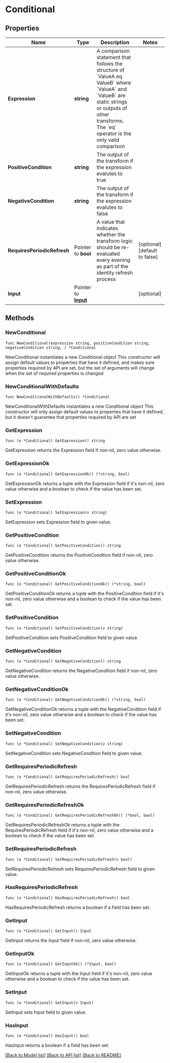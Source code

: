 # Conditional

## Properties

Name | Type | Description | Notes
------------ | ------------- | ------------- | -------------
**Expression** | **string** | A comparison statement that follows the structure of &#x60;ValueA eq ValueB&#x60; where &#x60;ValueA&#x60; and &#x60;ValueB&#x60; are static strings or outputs of other transforms.   The &#x60;eq&#x60; operator is the only valid comparison | 
**PositiveCondition** | **string** | The output of the transform if the expression evalutes to true | 
**NegativeCondition** | **string** | The output of the transform if the expression evalutes to false | 
**RequiresPeriodicRefresh** | Pointer to **bool** | A value that indicates whether the transform logic should be re-evaluated every evening as part of the identity refresh process | [optional] [default to false]
**Input** | Pointer to [**Input**](Input.md) |  | [optional] 

## Methods

### NewConditional

`func NewConditional(expression string, positiveCondition string, negativeCondition string, ) *Conditional`

NewConditional instantiates a new Conditional object
This constructor will assign default values to properties that have it defined,
and makes sure properties required by API are set, but the set of arguments
will change when the set of required properties is changed

### NewConditionalWithDefaults

`func NewConditionalWithDefaults() *Conditional`

NewConditionalWithDefaults instantiates a new Conditional object
This constructor will only assign default values to properties that have it defined,
but it doesn't guarantee that properties required by API are set

### GetExpression

`func (o *Conditional) GetExpression() string`

GetExpression returns the Expression field if non-nil, zero value otherwise.

### GetExpressionOk

`func (o *Conditional) GetExpressionOk() (*string, bool)`

GetExpressionOk returns a tuple with the Expression field if it's non-nil, zero value otherwise
and a boolean to check if the value has been set.

### SetExpression

`func (o *Conditional) SetExpression(v string)`

SetExpression sets Expression field to given value.


### GetPositiveCondition

`func (o *Conditional) GetPositiveCondition() string`

GetPositiveCondition returns the PositiveCondition field if non-nil, zero value otherwise.

### GetPositiveConditionOk

`func (o *Conditional) GetPositiveConditionOk() (*string, bool)`

GetPositiveConditionOk returns a tuple with the PositiveCondition field if it's non-nil, zero value otherwise
and a boolean to check if the value has been set.

### SetPositiveCondition

`func (o *Conditional) SetPositiveCondition(v string)`

SetPositiveCondition sets PositiveCondition field to given value.


### GetNegativeCondition

`func (o *Conditional) GetNegativeCondition() string`

GetNegativeCondition returns the NegativeCondition field if non-nil, zero value otherwise.

### GetNegativeConditionOk

`func (o *Conditional) GetNegativeConditionOk() (*string, bool)`

GetNegativeConditionOk returns a tuple with the NegativeCondition field if it's non-nil, zero value otherwise
and a boolean to check if the value has been set.

### SetNegativeCondition

`func (o *Conditional) SetNegativeCondition(v string)`

SetNegativeCondition sets NegativeCondition field to given value.


### GetRequiresPeriodicRefresh

`func (o *Conditional) GetRequiresPeriodicRefresh() bool`

GetRequiresPeriodicRefresh returns the RequiresPeriodicRefresh field if non-nil, zero value otherwise.

### GetRequiresPeriodicRefreshOk

`func (o *Conditional) GetRequiresPeriodicRefreshOk() (*bool, bool)`

GetRequiresPeriodicRefreshOk returns a tuple with the RequiresPeriodicRefresh field if it's non-nil, zero value otherwise
and a boolean to check if the value has been set.

### SetRequiresPeriodicRefresh

`func (o *Conditional) SetRequiresPeriodicRefresh(v bool)`

SetRequiresPeriodicRefresh sets RequiresPeriodicRefresh field to given value.

### HasRequiresPeriodicRefresh

`func (o *Conditional) HasRequiresPeriodicRefresh() bool`

HasRequiresPeriodicRefresh returns a boolean if a field has been set.

### GetInput

`func (o *Conditional) GetInput() Input`

GetInput returns the Input field if non-nil, zero value otherwise.

### GetInputOk

`func (o *Conditional) GetInputOk() (*Input, bool)`

GetInputOk returns a tuple with the Input field if it's non-nil, zero value otherwise
and a boolean to check if the value has been set.

### SetInput

`func (o *Conditional) SetInput(v Input)`

SetInput sets Input field to given value.

### HasInput

`func (o *Conditional) HasInput() bool`

HasInput returns a boolean if a field has been set.


[[Back to Model list]](../README.md#documentation-for-models) [[Back to API list]](../README.md#documentation-for-api-endpoints) [[Back to README]](../README.md)


